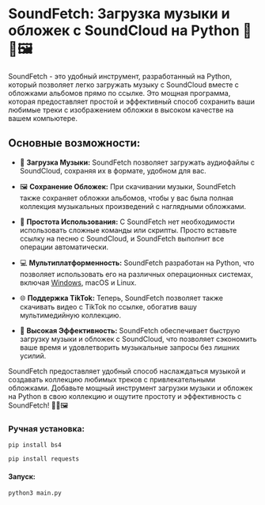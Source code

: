 # SoundFetch: Загрузка музыки и обложек с SoundCloud на Python 🚀🎵🖼️

SoundFetch - это удобный инструмент, разработанный на Python, который позволяет легко загружать музыку с SoundCloud вместе с обложками альбомов прямо по ссылке. Это мощная программа, которая предоставляет простой и эффективный способ сохранить ваши любимые треки с изображением обложки в высоком качестве на вашем компьютере.

## Основные возможности:

- 🎵 **Загрузка Музыки:** SoundFetch позволяет загружать аудиофайлы с SoundCloud, сохраняя их в формате, удобном для вас.

- 🖼️ **Сохранение Обложек:** При скачивании музыки, SoundFetch также сохраняет обложки альбомов, чтобы у вас была полная коллекция музыкальных произведений с наглядными обложками.

- 🚀 **Простота Использования:** С SoundFetch нет необходимости использовать сложные команды или скрипты. Просто вставьте ссылку на песню с SoundCloud, и SoundFetch выполнит все операции автоматически.

- 💻 **Мультиплатформенность:** SoundFetch разработан на Python, что позволяет использовать его на различных операционных системах, включая [Windows](https://github.com/Dark-Lon3r/SoundFetch/releases/tag/SoundFetch_v1.10.1), macOS и Linux.

- 🌐 **Поддержка TikTok:** Теперь, SoundFetch позволяет также скачивать видео с TikTok по ссылке, обогатив вашу мультимедийную коллекцию.

- 🎯 **Высокая Эффективность:** SoundFetch обеспечивает быструю загрузку музыки и обложек с SoundCloud, что позволяет сэкономить ваше время и удовлетворить музыкальные запросы без лишних усилий.

SoundFetch предоставляет удобный способ наслаждаться музыкой и создавать коллекцию любимых треков с привлекательными обложками. Добавьте мощный инструмент загрузки музыки и обложек на Python в свою коллекцию и ощутите простоту и эффективность с SoundFetch! 🚀🎵🖼️

### Ручная установка:

```pip install bs4```

```pip install requests```

#### Запуск:

```python3 main.py```
